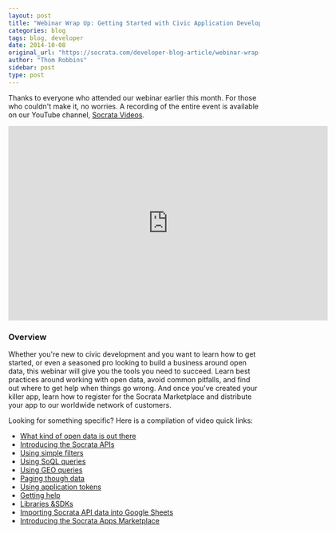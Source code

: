 ```yaml
---
layout: post
title: "Webinar Wrap Up: Getting Started with Civic Application Development"
categories: blog
tags: blog, developer
date: 2014-10-08
original_url: "https://socrata.com/developer-blog-article/webinar-wrap-getting-started-civic-application-development/"
author: "Thom Robbins"
sidebar: post
type: post
---
```


Thanks to everyone who attended our webinar earlier this month. For those who couldn't make it, no worries. A recording of the entire event is available on our YouTube channel, [Socrata Videos](https://www.youtube.com/user/socratavideos).

<iframe id="ytplayer" type="text/html" width="640" height="390" src="https://www.youtube.com/embed/-hWPrBFMmR0?autoplay=0" frameborder="0">You must enable iFrames</iframe>

### Overview

Whether you're new to civic development and you want to learn how to get started, or even a seasoned pro looking to build a business around open data, this webinar will give you the tools you need to succeed. Learn best practices around working with open data, avoid common pitfalls, and find out where to get help when things go wrong. And once you've created your killer app, learn how to register for the Socrata Marketplace and distribute your app to our worldwide network of customers.

Looking for something specific? Here is a compilation of video quick links:

- [What kind of open data is out there](http://youtu.be/-hWPrBFMmR0?t=2m19s)
- [Introducing the Socrata APIs](http://youtu.be/-hWPrBFMmR0?t=6m46s)
- [Using simple filters](http://youtu.be/-hWPrBFMmR0?t=9m26s)
- [Using SoQL queries](http://youtu.be/-hWPrBFMmR0?t=12m18s)
- [Using GEO queries](http://youtu.be/-hWPrBFMmR0?t=14m59s)
- [Paging though data](http://youtu.be/-hWPrBFMmR0?t=16m35s)
- [Using application tokens](http://youtu.be/-hWPrBFMmR0?t=19m15s)
- [Getting help](http://youtu.be/-hWPrBFMmR0?t=20m35s)
- [Libraries &SDKs](http://youtu.be/-hWPrBFMmR0?t=21m58s)
- [Importing Socrata API data into Google Sheets](http://youtu.be/-hWPrBFMmR0?t=23m43s)
- [Introducing the Socrata Apps Marketplace](http://youtu.be/-hWPrBFMmR0?t=29m28s)


